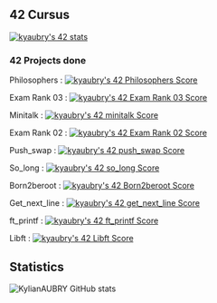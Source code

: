## 42 Cursus
[![kyaubry's 42 stats](https://badge42.vercel.app/api/v2/clhmf8tlg002108l3bxq4bi3o/stats?cursusId=21&coalitionId=332)](https://github.com/JaeSeoKim/badge42)

### 42 Projects done

Philosophers : [![kyaubry's 42 Philosophers Score](https://badge42.vercel.app/api/v2/clhmf8tlg002108l3bxq4bi3o/project/3090442)](https://github.com/KylianAUBRY/philosophers)

Exam Rank 03 : [![kyaubry's 42 Exam Rank 03 Score](https://badge42.vercel.app/api/v2/clhmf8tlg002108l3bxq4bi3o/project/3090432)](https://github.com/KylianAUBRY)

Minitalk : [![kyaubry's 42 minitalk Score](https://badge42.vercel.app/api/v2/clhmf8tlg002108l3bxq4bi3o/project/3084704)](https://github.com/KylianAUBRY/minitalk)

Exam Rank 02 : [![kyaubry's 42 Exam Rank 02 Score](https://badge42.vercel.app/api/v2/clhmf8tlg002108l3bxq4bi3o/project/3081711)](https://github.com/KylianAUBRY)

Push_swap : [![kyaubry's 42 push_swap Score](https://badge42.vercel.app/api/v2/clhmf8tlg002108l3bxq4bi3o/project/3080896)](https://github.com/KylianAUBRY/push_swap)

So_long : [![kyaubry's 42 so_long Score](https://badge42.vercel.app/api/v2/clhmf8tlg002108l3bxq4bi3o/project/3080661)](https://github.com/KylianAUBRY/so_long)

Born2beroot : [![kyaubry's 42 Born2beroot Score](https://badge42.vercel.app/api/v2/clhmf8tlg002108l3bxq4bi3o/project/3074762)](https://github.com/KylianAUBRY)

Get_next_line : [![kyaubry's 42 get_next_line Score](https://badge42.vercel.app/api/v2/clhmf8tlg002108l3bxq4bi3o/project/3067065)](https://github.com/KylianAUBRY/get_next_line)

ft_printf : [![kyaubry's 42 ft_printf Score](https://badge42.vercel.app/api/v2/clhmf8tlg002108l3bxq4bi3o/project/3069014)](https://github.com/KylianAUBRY/ft_printf)

Libft : [![kyaubry's 42 Libft Score](https://badge42.vercel.app/api/v2/clhmf8tlg002108l3bxq4bi3o/project/3063854)](https://github.com/KylianAUBRY/Libft)

## Statistics

![KylianAUBRY GitHub stats](https://github-readme-stats.vercel.app/api?username=KylianAUBRY&show_icons=true&theme=radical)
